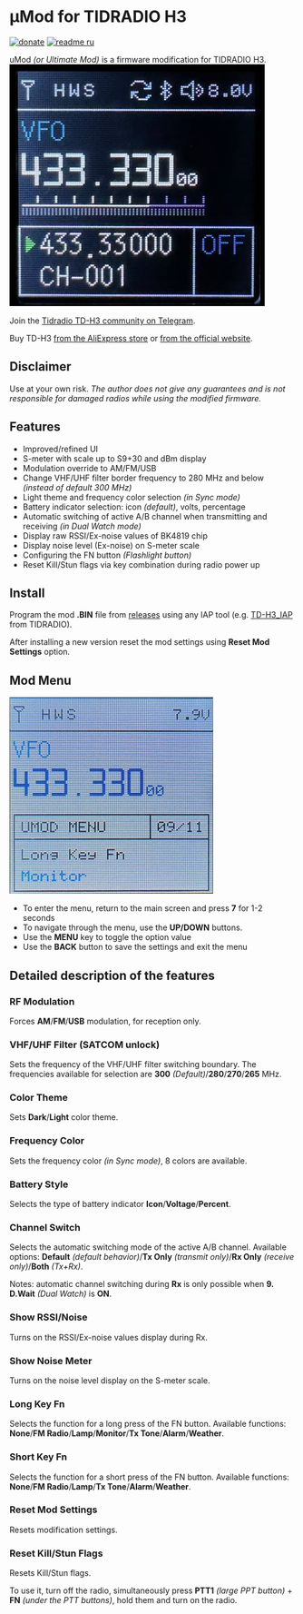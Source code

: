 # µMod for TIDRADIO H3
[![donate](https://img.shields.io/badge/Donate-CloudTips-blue)](https://pay.cloudtips.ru/p/fc5c5a15) [![readme ru](https://img.shields.io/badge/README%20%D0%BD%D0%B0%20%D1%80%D1%83%D1%81%D1%81%D0%BA%D0%BE%D0%BC-214a57)](/README_RU.md)

uMod _(or Ultimate Mod)_ is a firmware modification for TIDRADIO H3.
![uMod R3](images/umod.jpg)

Join the [Tidradio TD-H3 community on Telegram](https://t.me/TD_H3).

Buy TD-H3 [from the AliExpress store](https://aliexpress.com/item/3256806485271821.html) or [from the official website](https://tidradio.com/products/h3-ham-radio).

## Disclaimer
Use at your own risk. *The author does not give any guarantees and is not responsible for damaged radios while using the modified firmware.*

## Features
* Improved/refined UI
* S-meter with scale up to S9+30 and dBm display
* Modulation override to AM/FM/USB
* Change VHF/UHF filter border frequency to 280 MHz and below _(instead of default 300 MHz)_
* Light theme and frequency color selection _(in Sync mode)_
* Battery indicator selection: icon _(default)_, volts, percentage
* Automatic switching of active A/B channel when transmitting and receiving _(in Dual Watch mode)_
* Display raw RSSI/Ex-noise values of BK4819 chip
* Display noise level (Ex-noise) on S-meter scale
* Configuring the FN button _(Flashlight button)_
* Reset Kill/Stun flags via key combination during radio power up

## Install
Program the mod **.BIN** file from [releases](https://github.com/yobabyte/tid_umod/releases/latest) using any IAP tool (e.g. [TD-H3_IAP](https://www.walkietalkiesoftware.com/portal/index/software_detail/id/69.html) from TIDRADIO).

After installing a new version reset the mod settings using **Reset Mod Settings** option.

## Mod Menu
![uMod Menu](images/umod_menu.jpg)
* To enter the menu, return to the main screen and press **7** for 1-2 seconds
* To navigate through the menu, use the **UP/DOWN** buttons.
* Use the **MENU** key to toggle the option value
* Use the **BACK** button to save the settings and exit the menu

## Detailed description of the features
### RF Modulation
Forces **AM**/**FM**/**USB** modulation, for reception only.

### VHF/UHF Filter (SATCOM unlock)
Sets the frequency of the VHF/UHF filter switching boundary. The frequencies available for selection are **300** _(Default)_/**280**/**270**/**265** MHz.

### Color Theme
Sets **Dark**/**Light** color theme.

### Frequency Color
Sets the frequency color _(in Sync mode)_, 8 colors are available.

### Battery Style
Selects the type of battery indicator **Icon**/**Voltage**/**Percent**.

### Channel Switch
Selects the automatic switching mode of the active A/B channel. Available options: **Default** _(default behavior)_/**Tx Only** _(transmit only)_/**Rx Only** _(receive only)_/**Both** _(Tx+Rx)_.

Notes: automatic channel switching during **Rx** is only possible when **9. D.Wait** _(Dual Watch)_ is **ON**.

### Show RSSI/Noise
Turns on the RSSI/Ex-noise values display during Rx.

### Show Noise Meter
Turns on the noise level display on the S-meter scale.

### Long Key Fn
Selects the function for a long press of the FN button. Available functions: **None**/**FM Radio**/**Lamp**/**Monitor**/**Tx Tone**/**Alarm**/**Weather**.

### Short Key Fn
Selects the function for a short press of the FN button. Available functions: **None**/**FM Radio**/**Lamp**/**Tx Tone**/**Alarm**/**Weather**.

### Reset Mod Settings
Resets modification settings.

### Reset Kill/Stun Flags
Resets Kill/Stun flags.

To use it, turn off the radio, simultaneously press **PTT1** _(large PPT button)_ + **FN** _(under the PTT buttons)_, hold them and turn on the radio.